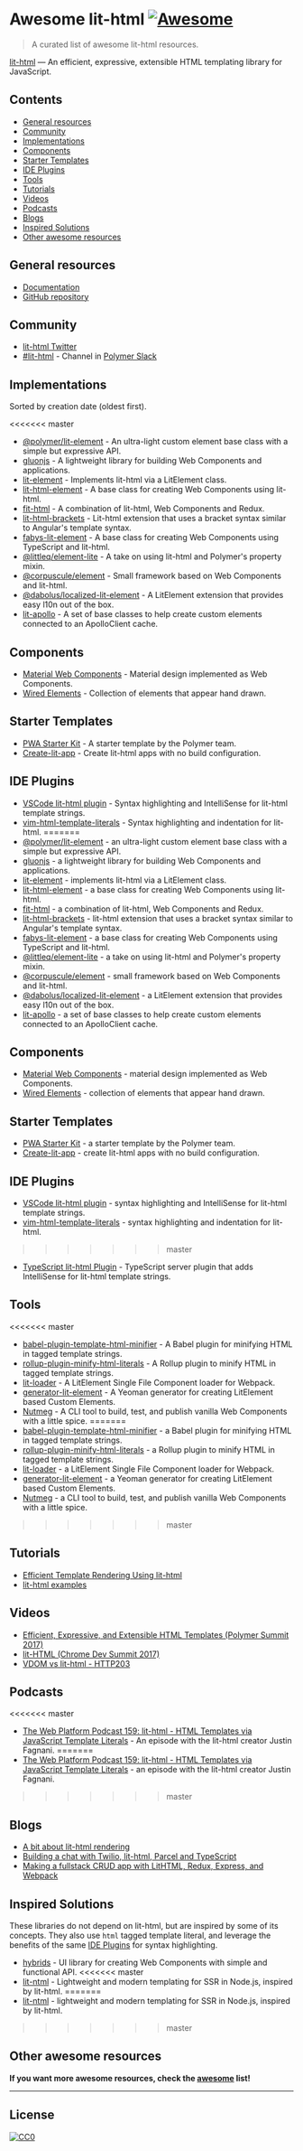 # Awesome lit-html [![Awesome](https://cdn.rawgit.com/sindresorhus/awesome/d7305f38d29fed78fa85652e3a63e154dd8e8829/media/badge.svg)](https://github.com/sindresorhus/awesome)

> A curated list of awesome lit-html resources.

[lit-html](https://polymer.github.io/lit-html/) — An efficient, expressive, extensible HTML templating library for JavaScript.

## Contents

- [General resources](#general-resources)
- [Community](#community)
- [Implementations](#implementations)
- [Components](#components)
- [Starter Templates](#starter-templates)
- [IDE Plugins](#ide-plugins)
- [Tools](#tools)
- [Tutorials](#tutorials)
- [Videos](#videos)
- [Podcasts](#podcasts)
- [Blogs](#blogs)
- [Inspired Solutions](#inspired-solutions)
- [Other awesome resources](#other-awesome-resources)

## General resources

- [Documentation](https://polymer.github.io/lit-html/)
- [GitHub repository](https://github.com/Polymer/lit-html)

## Community

- [lit-html Twitter](https://twitter.com/lit_html)
- [#lit-html](https://polymer.slack.com/archives/lit-html) - Channel in [Polymer Slack](https://polymer-slack.herokuapp.com)

## Implementations

Sorted by creation date (oldest first).

<<<<<<< master
- [@polymer/lit-element](https://github.com/Polymer/lit-element) - An ultra-light custom element base class with a simple but expressive API.
- [gluonjs](https://github.com/ruphin/gluonjs) - A lightweight library for building Web Components and applications.
- [lit-element](https://github.com/DiiLord/lit-element) - Implements lit-html via a LitElement class.
- [lit-html-element](https://github.com/kenchris/lit-element) - A base class for creating Web Components using lit-html.
- [fit-html](https://github.com/Festify/fit-html) - A combination of lit-html, Web Components and Redux.
- [lit-html-brackets](https://github.com/bgotink/lit-html-brackets) - Lit-html extension that uses a bracket syntax similar to Angular's template syntax.
- [fabys-lit-element](https://github.com/fabysdev/fabys-lit-element) - A base class for creating Web Components using TypeScript and lit-html.
- [@littleq/element-lite](https://github.com/tjmonsi/element-lite) - A take on using lit-html and Polymer's property mixin.
- [@corpuscule/element](https://github.com/corpusculejs/corpuscule) - Small framework based on Web Components and lit-html.
- [@dabolus/localized-lit-element](https://github.com/Dabolus/localized-lit-element) - A LitElement extension that provides easy l10n out of the box.
- [lit-apollo](https://github.com/bennypowers/lit-apollo) - A set of base classes to help create custom elements connected to an ApolloClient cache.

## Components

- [Material Web Components](https://github.com/material-components/material-components-web-components) - Material design implemented as Web Components.
- [Wired Elements](https://github.com/wiredjs/wired-elements) - Collection of elements that appear hand drawn.

## Starter Templates

- [PWA Starter Kit](https://github.com/Polymer/pwa-starter-kit) - A starter template by the Polymer team.
- [Create-lit-app](https://github.com/thepassle/create-lit-app) - Create lit-html apps with no build configuration.

## IDE Plugins

- [VSCode lit-html plugin](https://github.com/mjbvz/vscode-lit-html) - Syntax highlighting and IntelliSense for lit-html template strings.
- [vim-html-template-literals](https://github.com/jonsmithers/vim-html-template-literals) - Syntax highlighting and indentation for lit-html.
=======
- [@polymer/lit-element](https://github.com/Polymer/lit-element) - an ultra-light custom element base class with a simple but expressive API.
- [gluonjs](https://github.com/ruphin/gluonjs) - a lightweight library for building Web Components and applications.
- [lit-element](https://github.com/DiiLord/lit-element) - implements lit-html via a LitElement class.
- [lit-html-element](https://github.com/kenchris/lit-element) - a base class for creating Web Components using lit-html.
- [fit-html](https://github.com/Festify/fit-html) - a combination of lit-html, Web Components and Redux.
- [lit-html-brackets](https://github.com/bgotink/lit-html-brackets) - lit-html extension that uses a bracket syntax similar to Angular's template syntax.
- [fabys-lit-element](https://github.com/fabysdev/fabys-lit-element) - a base class for creating Web Components using TypeScript and lit-html.
- [@littleq/element-lite](https://github.com/tjmonsi/element-lite) - a take on using lit-html and Polymer's property mixin.
- [@corpuscule/element](https://github.com/corpusculejs/corpuscule) - small framework based on Web Components and lit-html.
- [@dabolus/localized-lit-element](https://github.com/Dabolus/localized-lit-element) - a LitElement extension that provides easy l10n out of the box.
- [lit-apollo](https://github.com/bennypowers/lit-apollo) - a set of base classes to help create custom elements connected to an ApolloClient cache.

## Components

- [Material Web Components](https://github.com/material-components/material-components-web-components) - material design implemented as Web Components.
- [Wired Elements](https://github.com/wiredjs/wired-elements) - collection of elements that appear hand drawn.

## Starter Templates

- [PWA Starter Kit](https://github.com/Polymer/pwa-starter-kit) - a starter template by the Polymer team.
- [Create-lit-app](https://github.com/thepassle/create-lit-app) - create lit-html apps with no build configuration.

## IDE Plugins

- [VSCode lit-html plugin](https://github.com/mjbvz/vscode-lit-html) - syntax highlighting and IntelliSense for lit-html template strings.
- [vim-html-template-literals](https://github.com/jonsmithers/vim-html-template-literals) - syntax highlighting and indentation for lit-html.
>>>>>>> master
- [TypeScript lit-html Plugin](https://github.com/Microsoft/typescript-lit-html-plugin) - TypeScript server plugin that adds IntelliSense for lit-html template strings.

## Tools

<<<<<<< master
- [babel-plugin-template-html-minifier](https://github.com/goto-bus-stop/babel-plugin-template-html-minifier) - A Babel plugin for minifying HTML in tagged template strings.
- [rollup-plugin-minify-html-literals](https://github.com/asyncLiz/rollup-plugin-minify-html-literals) - A Rollup plugin to minify HTML in tagged template strings.
- [lit-loader](https://github.com/PolymerX/lit-loader) - A LitElement Single File Component loader for Webpack.
- [generator-lit-element](https://github.com/sebs/generator-lit-element) - A Yeoman generator for creating LitElement based Custom Elements.
- [Nutmeg](https://github.com/abraham/nutmeg-cli) - A CLI tool to build, test, and publish vanilla Web Components with a little spice.
=======
- [babel-plugin-template-html-minifier](https://github.com/goto-bus-stop/babel-plugin-template-html-minifier) - a Babel plugin for minifying HTML in tagged template strings.
- [rollup-plugin-minify-html-literals](https://github.com/asyncLiz/rollup-plugin-minify-html-literals) - a Rollup plugin to minify HTML in tagged template strings.
- [lit-loader](https://github.com/PolymerX/lit-loader) - a LitElement Single File Component loader for Webpack.
- [generator-lit-element](https://github.com/sebs/generator-lit-element) - a Yeoman generator for creating LitElement based Custom Elements.
- [Nutmeg](https://github.com/abraham/nutmeg-cli) - a CLI tool to build, test, and publish vanilla Web Components with a little spice.
>>>>>>> master

## Tutorials
- [Efficient Template Rendering Using lit-html](https://alligator.io/web-components/lit-html/)
- [lit-html examples](https://github.com/LarsDenBakker/lit-html-examples)

## Videos
- [Efficient, Expressive, and Extensible HTML Templates (Polymer Summit 2017)](https://www.youtube.com/watch?v=ruql541T7gc)
- [lit-HTML (Chrome Dev Summit 2017)](https://www.youtube.com/watch?v=Io6JjgckHbg)
- [VDOM vs lit-html - HTTP203](https://www.youtube.com/watch?v=uCHZJy2n8Qs)

## Podcasts
<<<<<<< master
- [The Web Platform Podcast 159: lit-html - HTML Templates via JavaScript Template Literals](https://thewebplatformpodcast.com/159-lithtml-html-templates-via-javascript-template-literals) - 
An episode with the lit-html creator Justin Fagnani.
=======
- [The Web Platform Podcast 159: lit-html - HTML Templates via JavaScript Template Literals](https://thewebplatformpodcast.com/159-lithtml-html-templates-via-javascript-template-literals) -
an episode with the lit-html creator Justin Fagnani.
>>>>>>> master

## Blogs
- [A bit about lit-html rendering](https://medium.com/@kennethrohde/a-bit-about-lit-html-rendering-2964c50ee56c)
- [Building a chat with Twilio, lit-html, Parcel and TypeScript](https://www.twilio.com/blog/2018/05/building-a-chat-with-twilio-lit-html-parcel-and-typescript.html)
- [Making a fullstack CRUD app with LitHTML, Redux, Express, and Webpack](https://medium.com/@pascalschilp/making-a-fullstack-crud-app-with-lithtml-redux-express-and-webpack-fe7e5cf8b3ef)

## Inspired Solutions

These libraries do not depend on lit-html, but are inspired by some of its concepts. They also use `html` tagged
template literal, and leverage the benefits of the same [IDE Plugins](#ide-plugins) for syntax highlighting.

- [hybrids](https://github.com/hybridsjs/hybrids) - UI library for creating Web Components with simple and functional API.
<<<<<<< master
- [lit-ntml](https://github.com/motss/lit-ntml) - Lightweight and modern templating for SSR in Node.js, inspired by lit-html.
=======
- [lit-ntml](https://github.com/motss/lit-ntml) - lightweight and modern templating for SSR in Node.js, inspired by lit-html.
>>>>>>> master

## Other awesome resources
**If you want more awesome resources, check the [awesome](https://github.com/sindresorhus/awesome) list!**

---

## License

[![CC0](https://upload.wikimedia.org/wikipedia/commons/6/69/CC0_button.svg)](http://creativecommons.org/publicdomain/zero/1.0/)
